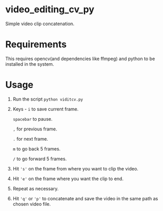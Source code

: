 # video_editing_cv_py
Simple video clip concatenation.

# Requirements

This requires opencv(and dependencies like ffmpeg) and python to be installed in the system.

# Usage

1. Run the script ```python viditcv.py```
2. Keys - 
   ```i``` to save current frame.

   ```spacebar``` to pause.

   ```,``` for previous frame.
   
   ```.``` for next frame.
   
   ```m``` to go back 5 frames.
   
   ```/``` to go forward 5 frames.
   
3. Hit ```'s'``` on the frame from where you want to clip the video.

4. Hit ```'e'``` on the frame where you want the clip to end.

5. Repeat as necessary.

6. Hit ```'q'``` or ```'p'``` to concatenate and save the video in the same path as chosen video file.



